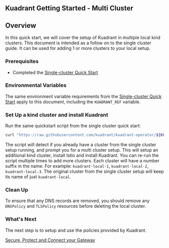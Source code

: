 ## Kuadrant Getting Started - Multi Cluster

## Overview

In this quick start, we will cover the setup of Kuadrant in multiple local kind clusters.
This document is intended as a follow on to the single cluster guide.
It can be used for adding 1 or more clusters to your local setup.

### Prerequisites

- Completed the [Single-cluster Quick Start](./getting-started-single-cluster.md)

### Environmental Variables

The same environment variable requirements from the [Single-cluster Quick Start](./getting-started-single-cluster.md) apply to this document,
including the `KUADRANT_REF` variable.

### Set Up a kind cluster and install Kuadrant

Run the same quickstart script from the single cluster quick start:

```bash
curl "https://raw.githubusercontent.com/kuadrant/kuadrant-operator/${KUADRANT_REF}/hack/quickstart-setup.sh" | bash
```

The script will detect if you already have a cluster from the single cluster setup running, and prompt you for a multi cluster setup.
This will setup an additional kind cluster, install Istio and install Kuadrant.
You can re-run the script multiple times to add more clusters.
Each cluster will have a number suffix in the name. For example: `kuadrant-local-1`, `kuadrant-local-2`, `kuadrant-local-3`.
The original cluster from the single cluster setup will keep its name of just `kuadrant-local`.

### Clean Up

To ensure that any DNS records are removed, you should remove any `DNSPolicy` and `TLSPolicy` resources before deleting the local cluster.

### What's Next

The next step is to setup and use the policies provided by Kuadrant. 

[Secure, Protect and Connect your Gateway](kuadrant-operator/doc/user-guides/full-walkthrough/secure-protect-connect.md)
